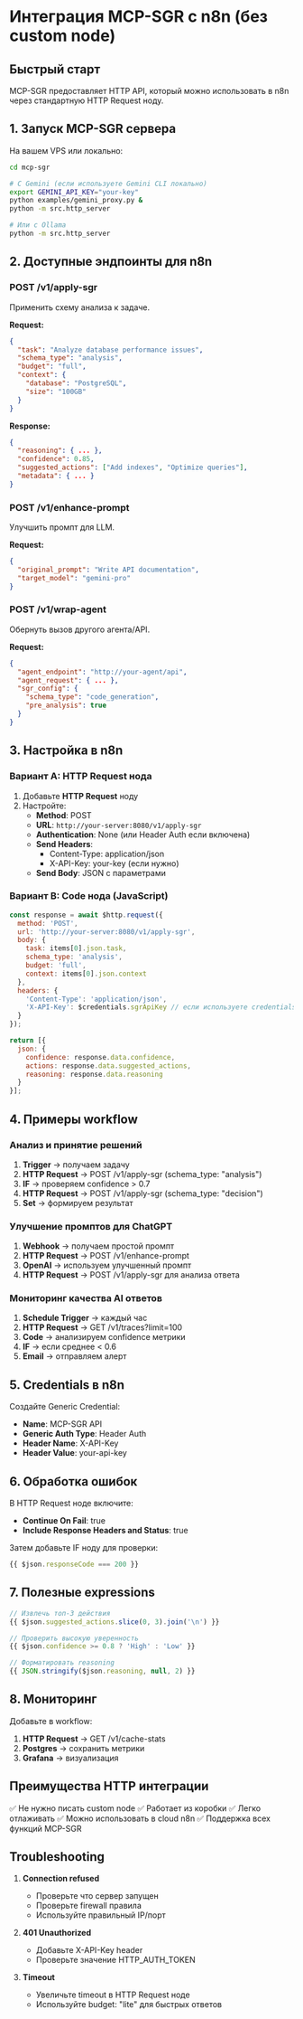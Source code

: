 # Интеграция MCP-SGR с n8n (без custom node)

## Быстрый старт

MCP-SGR предоставляет HTTP API, который можно использовать в n8n через стандартную HTTP Request ноду.

## 1. Запуск MCP-SGR сервера

На вашем VPS или локально:

```bash
cd mcp-sgr

# С Gemini (если используете Gemini CLI локально)
export GEMINI_API_KEY="your-key"
python examples/gemini_proxy.py &
python -m src.http_server

# Или с Ollama
python -m src.http_server
```

## 2. Доступные эндпоинты для n8n

### POST /v1/apply-sgr
Применить схему анализа к задаче.

**Request:**
```json
{
  "task": "Analyze database performance issues",
  "schema_type": "analysis",
  "budget": "full",
  "context": {
    "database": "PostgreSQL",
    "size": "100GB"
  }
}
```

**Response:**
```json
{
  "reasoning": { ... },
  "confidence": 0.85,
  "suggested_actions": ["Add indexes", "Optimize queries"],
  "metadata": { ... }
}
```

### POST /v1/enhance-prompt
Улучшить промпт для LLM.

**Request:**
```json
{
  "original_prompt": "Write API documentation",
  "target_model": "gemini-pro"
}
```

### POST /v1/wrap-agent
Обернуть вызов другого агента/API.

**Request:**
```json
{
  "agent_endpoint": "http://your-agent/api",
  "agent_request": { ... },
  "sgr_config": {
    "schema_type": "code_generation",
    "pre_analysis": true
  }
}
```

## 3. Настройка в n8n

### Вариант A: HTTP Request нода

1. Добавьте **HTTP Request** ноду
2. Настройте:
   - **Method**: POST
   - **URL**: `http://your-server:8080/v1/apply-sgr`
   - **Authentication**: None (или Header Auth если включена)
   - **Send Headers**: 
     - Content-Type: application/json
     - X-API-Key: your-key (если нужно)
   - **Send Body**: JSON с параметрами

### Вариант B: Code нода (JavaScript)

```javascript
const response = await $http.request({
  method: 'POST',
  url: 'http://your-server:8080/v1/apply-sgr',
  body: {
    task: items[0].json.task,
    schema_type: 'analysis',
    budget: 'full',
    context: items[0].json.context
  },
  headers: {
    'Content-Type': 'application/json',
    'X-API-Key': $credentials.sgrApiKey // если используете credentials
  }
});

return [{
  json: {
    confidence: response.data.confidence,
    actions: response.data.suggested_actions,
    reasoning: response.data.reasoning
  }
}];
```

## 4. Примеры workflow

### Анализ и принятие решений

1. **Trigger** → получаем задачу
2. **HTTP Request** → POST /v1/apply-sgr (schema_type: "analysis")
3. **IF** → проверяем confidence > 0.7
4. **HTTP Request** → POST /v1/apply-sgr (schema_type: "decision")
5. **Set** → формируем результат

### Улучшение промптов для ChatGPT

1. **Webhook** → получаем простой промпт
2. **HTTP Request** → POST /v1/enhance-prompt
3. **OpenAI** → используем улучшенный промпт
4. **HTTP Request** → POST /v1/apply-sgr для анализа ответа

### Мониторинг качества AI ответов

1. **Schedule Trigger** → каждый час
2. **HTTP Request** → GET /v1/traces?limit=100
3. **Code** → анализируем confidence метрики
4. **IF** → если среднее < 0.6
5. **Email** → отправляем алерт

## 5. Credentials в n8n

Создайте Generic Credential:
- **Name**: MCP-SGR API
- **Generic Auth Type**: Header Auth
- **Header Name**: X-API-Key
- **Header Value**: your-api-key

## 6. Обработка ошибок

В HTTP Request ноде включите:
- **Continue On Fail**: true
- **Include Response Headers and Status**: true

Затем добавьте IF ноду для проверки:
```javascript
{{ $json.responseCode === 200 }}
```

## 7. Полезные expressions

```javascript
// Извлечь топ-3 действия
{{ $json.suggested_actions.slice(0, 3).join('\n') }}

// Проверить высокую уверенность
{{ $json.confidence >= 0.8 ? 'High' : 'Low' }}

// Форматировать reasoning
{{ JSON.stringify($json.reasoning, null, 2) }}
```

## 8. Мониторинг

Добавьте в workflow:
1. **HTTP Request** → GET /v1/cache-stats
2. **Postgres** → сохранить метрики
3. **Grafana** → визуализация

## Преимущества HTTP интеграции

✅ Не нужно писать custom node
✅ Работает из коробки
✅ Легко отлаживать
✅ Можно использовать в cloud n8n
✅ Поддержка всех функций MCP-SGR

## Troubleshooting

1. **Connection refused**
   - Проверьте что сервер запущен
   - Проверьте firewall правила
   - Используйте правильный IP/порт

2. **401 Unauthorized**
   - Добавьте X-API-Key header
   - Проверьте значение HTTP_AUTH_TOKEN

3. **Timeout**
   - Увеличьте timeout в HTTP Request ноде
   - Используйте budget: "lite" для быстрых ответов